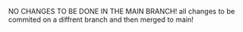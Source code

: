 
NO CHANGES TO BE DONE IN THE MAIN BRANCH! all changes to be commited on a diffrent branch and then merged to main!
